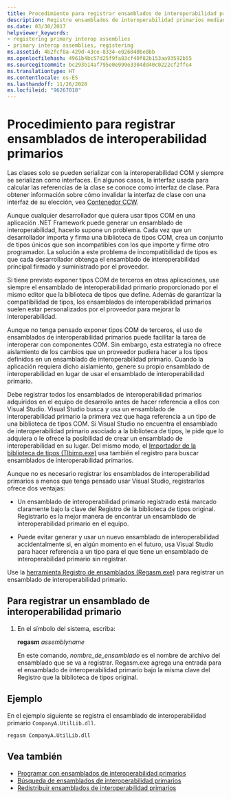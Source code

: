 ```yaml
---
title: Procedimiento para registrar ensamblados de interoperabilidad primarios
description: Registre ensamblados de interoperabilidad primarios mediante la herramienta de registro de ensamblados (Regasm.exe) y lea sobre otros problemas relacionados con ensamblados de interoperabilidad.
ms.date: 03/30/2017
helpviewer_keywords:
- registering primary interop assemblies
- primary interop assemblies, registering
ms.assetid: 4b2fcf8a-429d-43ce-8334-e026040be8bb
ms.openlocfilehash: 4961b4bc57d25f9fa83cf40f82b153aa93592b55
ms.sourcegitcommit: bc293b14af795e0e999e3304dd40c0222cf2ffe4
ms.translationtype: HT
ms.contentlocale: es-ES
ms.lasthandoff: 11/26/2020
ms.locfileid: "96267018"
---
```

# <a name="how-to-register-primary-interop-assemblies"></a>Procedimiento para registrar ensamblados de interoperabilidad primarios

Las clases solo se pueden serializar con la interoperabilidad COM y siempre se serializan como interfaces. En algunos casos, la interfaz usada para calcular las referencias de la clase se conoce como interfaz de clase. Para obtener información sobre cómo invalidar la interfaz de clase con una interfaz de su elección, vea [Contenedor CCW](../../standard/native-interop/com-callable-wrapper.md).

 Aunque cualquier desarrollador que quiera usar tipos COM en una aplicación .NET Framework puede generar un ensamblado de interoperabilidad, hacerlo supone un problema. Cada vez que un desarrollador importa y firma una biblioteca de tipos COM, crea un conjunto de tipos únicos que son incompatibles con los que importe y firme otro programador. La solución a este problema de incompatibilidad de tipos es que cada desarrollador obtenga el ensamblado de interoperabilidad principal firmado y suministrado por el proveedor.

 Si tiene previsto exponer tipos COM de terceros en otras aplicaciones, use siempre el ensamblado de interoperabilidad primario proporcionado por el mismo editor que la biblioteca de tipos que define. Además de garantizar la compatibilidad de tipos, los ensamblados de interoperabilidad primarios suelen estar personalizados por el proveedor para mejorar la interoperabilidad.

 Aunque no tenga pensado exponer tipos COM de terceros, el uso de ensamblados de interoperabilidad primarios puede facilitar la tarea de interoperar con componentes COM. Sin embargo, esta estrategia no ofrece aislamiento de los cambios que un proveedor pudiera hacer a los tipos definidos en un ensamblado de interoperabilidad primario. Cuando la aplicación requiera dicho aislamiento, genere su propio ensamblado de interoperabilidad en lugar de usar el ensamblado de interoperabilidad primario.

 Debe registrar todos los ensamblados de interoperabilidad primarios adquiridos en el equipo de desarrollo antes de hacer referencia a ellos con Visual Studio. Visual Studio busca y usa un ensamblado de interoperabilidad primario la primera vez que haga referencia a un tipo de una biblioteca de tipos COM. Si Visual Studio no encuentra el ensamblado de interoperabilidad primario asociado a la biblioteca de tipos, le pide que lo adquiera o le ofrece la posibilidad de crear un ensamblado de interoperabilidad en su lugar. Del mismo modo, el [Importador de la biblioteca de tipos (Tlbimp.exe)](../tools/tlbimp-exe-type-library-importer.md) usa también el registro para buscar ensamblados de interoperabilidad primarios.

 Aunque no es necesario registrar los ensamblados de interoperabilidad primarios a menos que tenga pensado usar Visual Studio, registrarlos ofrece dos ventajas:

- Un ensamblado de interoperabilidad primario registrado está marcado claramente bajo la clave del Registro de la biblioteca de tipos original. Registrarlo es la mejor manera de encontrar un ensamblado de interoperabilidad primario en el equipo.

- Puede evitar generar y usar un nuevo ensamblado de interoperabilidad accidentalmente si, en algún momento en el futuro, usa Visual Studio para hacer referencia a un tipo para el que tiene un ensamblado de interoperabilidad primario sin registrar.

Use la [herramienta Registro de ensamblados (Regasm.exe)](../tools/regasm-exe-assembly-registration-tool.md) para registrar un ensamblado de interoperabilidad primario.

## <a name="to-register-a-primary-interop-assembly"></a>Para registrar un ensamblado de interoperabilidad primario

1. En el símbolo del sistema, escriba:

     **regasm** *assemblyname*

     En este comando, *nombre_de_ensamblado* es el nombre de archivo del ensamblado que se va a registrar. Regasm.exe agrega una entrada para el ensamblado de interoperabilidad primario bajo la misma clave del Registro que la biblioteca de tipos original.

## <a name="example"></a>Ejemplo

 En el ejemplo siguiente se registra el ensamblado de interoperabilidad primario `CompanyA.UtilLib.dll`.

```console
regasm CompanyA.UtilLib.dll
```

## <a name="see-also"></a>Vea también

- [Programar con ensamblados de interoperabilidad primarios](/previous-versions/dotnet/netframework-4.0/baxfadst(v=vs.100))
- [Búsqueda de ensamblados de interoperabilidad primarios](/previous-versions/dotnet/netframework-4.0/y06sxw56(v=vs.100))
- [Redistribuir ensamblados de interoperabilidad primarios](/previous-versions/dotnet/netframework-4.0/w0dt2w20(v=vs.100))
